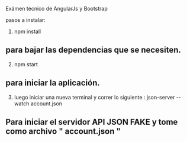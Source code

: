 Exámen técnico de AngularJs y Bootstrap

pasos a instalar: 
1) npm install
## para bajar las dependencias que se necesiten.
2) npm start
## para iniciar la aplicación.
3) luego iniciar una nueva terminal y correr lo siguiente : json-server --watch account.json
## Para iniciar el servidor API JSON FAKE y tome como archivo " account.json "
